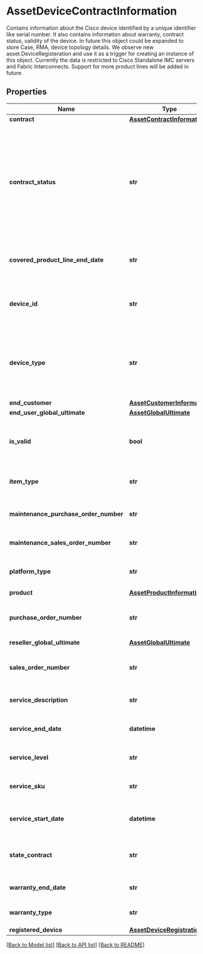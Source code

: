 # AssetDeviceContractInformation

Contains information about the Cisco device identified by a unique identifier like serial number. It also contains information about warranty, contract status, validity of the device. In future this object could be expanded to store Case, RMA, device topology details. We observe new asset.DeviceRegisteration and use it as a trigger for creating an instance of this object. Currently the data is restricted to Cisco Standalone IMC servers and Fabric Interconnects. Support for more product lines will be added in future. 
## Properties
Name | Type | Description | Notes
------------ | ------------- | ------------- | -------------
**contract** | [**AssetContractInformation**](AssetContractInformation.md) |  | [optional] 
**contract_status** | **str** | Calculated contract status that is derived based on the service line status and contract end date. It is different from serviceLineStatus property. serviceLineStatus gives us ACTIVE, OVERDUE, EXPIRED. These are transformed into Active, Expiring Soon and Not Covered.   | [optional] [readonly] [default to 'Not Covered']
**covered_product_line_end_date** | **str** | End date of the covered product line. The coverage end date is fetched from Cisco SN2INFO API.   | [optional] [readonly] 
**device_id** | **str** | Unique identifier of the Cisco device. This information is used to query Cisco APIx SN2INFO and CCWR databases.   | [optional] [readonly] 
**device_type** | **str** | Type used to classify the device in Cisco Intersight. Currently supported values are Server and FabricInterconnect. This will be expanded to support more types in future.   | [optional] [readonly] [default to 'None']
**end_customer** | [**AssetCustomerInformation**](AssetCustomerInformation.md) |  | [optional] 
**end_user_global_ultimate** | [**AssetGlobalUltimate**](AssetGlobalUltimate.md) |  | [optional] 
**is_valid** | **bool** | Validates if the device is a genuine Cisco device. Validated is done using the Cisco SN2INFO APIs.   | [optional] [readonly] 
**item_type** | **str** | Item type of this specific Cisco device. example \&quot;Chassis\&quot;.   | [optional] [readonly] 
**maintenance_purchase_order_number** | **str** | Maintenance purchase order number for the Cisco device.   | [optional] [readonly] 
**maintenance_sales_order_number** | **str** | Maintenance sales order number for the Cisco device.   | [optional] [readonly] 
**platform_type** | **str** | The platform type of the Cisco device.   | [optional] [readonly] [default to '']
**product** | [**AssetProductInformation**](AssetProductInformation.md) |  | [optional] 
**purchase_order_number** | **str** | Purchase order number for the Cisco device. It is a unique number assigned for every purchase.   | [optional] [readonly] 
**reseller_global_ultimate** | [**AssetGlobalUltimate**](AssetGlobalUltimate.md) |  | [optional] 
**sales_order_number** | **str** | Sales order number for the Cisco device. It is a unique number assigned for every sale.   | [optional] [readonly] 
**service_description** | **str** | The type of service contract that covers the Cisco device.   | [optional] [readonly] 
**service_end_date** | **datetime** | End date for the Cisco service contract that covers this Cisco device.   | [optional] [readonly] 
**service_level** | **str** | The type of service contract that covers the Cisco device.   | [optional] [readonly] 
**service_sku** | **str** | The SKU of the service contract that covers the Cisco device.   | [optional] [readonly] 
**service_start_date** | **datetime** | Start date for the Cisco service contract that covers this Cisco device.   | [optional] [readonly] 
**state_contract** | **str** | Internal property used for triggering and tracking actions for contract information.    | [optional] [default to 'Update']
**warranty_end_date** | **str** | End date for the warranty that covers the Cisco device.   | [optional] [readonly] 
**warranty_type** | **str** | Type of warranty that covers the Cisco device.    | [optional] [readonly] 
**registered_device** | [**AssetDeviceRegistration**](.md) |  | [optional] 

[[Back to Model list]](../README.md#documentation-for-models) [[Back to API list]](../README.md#documentation-for-api-endpoints) [[Back to README]](../README.md)


